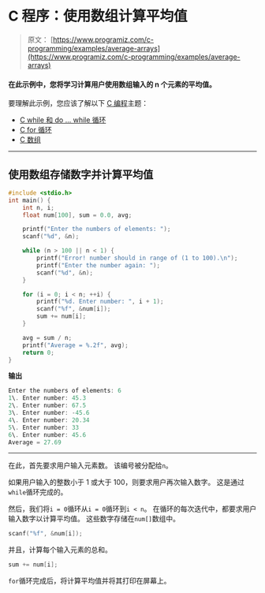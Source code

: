 # C 程序：使用数组计算平均值

> 原文： [https://www.programiz.com/c-programming/examples/average-arrays](https://www.programiz.com/c-programming/examples/average-arrays)

#### 在此示例中，您将学习计算用户使用数组输入的 n 个元素的平均值。

要理解此示例，您应该了解以下 [C 编程](/c-programming "C tutorial")主题：

*   [C while 和 do ... while 循环](/c-programming/c-do-while-loops)
*   [C for 循环](/c-programming/c-for-loop)
*   [C 数组](/c-programming/c-arrays)

* * *

## 使用数组存储数字并计算平均值

```c
#include <stdio.h>
int main() {
    int n, i;
    float num[100], sum = 0.0, avg;

    printf("Enter the numbers of elements: ");
    scanf("%d", &n);

    while (n > 100 || n < 1) {
        printf("Error! number should in range of (1 to 100).\n");
        printf("Enter the number again: ");
        scanf("%d", &n);
    }

    for (i = 0; i < n; ++i) {
        printf("%d. Enter number: ", i + 1);
        scanf("%f", &num[i]);
        sum += num[i];
    }

    avg = sum / n;
    printf("Average = %.2f", avg);
    return 0;
} 
```

**输出**

```c
Enter the numbers of elements: 6
1\. Enter number: 45.3
2\. Enter number: 67.5
3\. Enter number: -45.6
4\. Enter number: 20.34
5\. Enter number: 33
6\. Enter number: 45.6
Average = 27.69 
```

* * *

在此，首先要求用户输入元素数。 该编号被分配给`n`。

如果用户输入的整数小于 1 或大于 100，则要求用户再次输入数字。 这是通过`while`循环完成的。

然后，我们将`i = 0`循环从`i = 0`循环到`i < n`。 在循环的每次迭代中，都要求用户输入数字以计算平均值。 这些数字存储在`num[]`数组中。

```c
scanf("%f", &num[i]); 
```

并且，计算每个输入元素的总和。

```c
sum += num[i]; 
```

`for`循环完成后，将计算平均值并将其打印在屏幕上。
